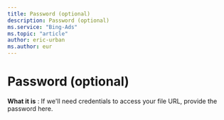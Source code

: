 ```yaml
---
title: Password (optional)
description: Password (optional)
ms.service: "Bing-Ads"
ms.topic: "article"
author: eric-urban
ms.author: eur
---
```


# Password (optional)

**What it is** : If we'll need credentials to access your file URL, provide the password here.


